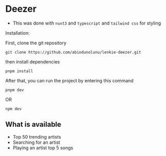 # Deezer

- This was done with `nuxt3` and `typescript` and `tailwind css` for styling

Installation:

First, clone the git repository

```
git clone https://github.com/abiodunolunu/lenkie-deezer.git
```

then install dependencies

```
pnpm install
```

After that, you can run the project by entering this command

```
pnpm dev
```

OR

```
npm dev
```

## What is available

- Top 50 trending artists
- Searching for an artist
- Playing an artist top 5 songs
